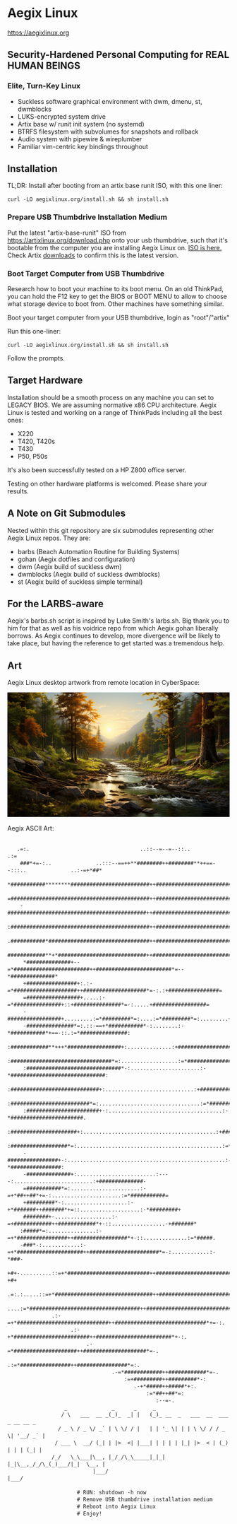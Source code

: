 # Aegix Linux 

https://aegixlinux.org

## Security-Hardened Personal Computing for REAL HUMAN BEINGS

### Elite, Turn-Key Linux

- Suckless software graphical environment with dwm, dmenu, st, dwmblocks
- LUKS-encrypted system drive 
- Artix base w/ runit init system (no systemd)
- BTRFS filesystem with subvolumes for snapshots and rollback
- Audio system with pipewire & wireplumber
- Familiar vim-centric key bindings throughout

## Installation

TL;DR: Install after booting from an artix base runit ISO, with this one liner:
``` Shell
curl -LO aegixlinux.org/install.sh && sh install.sh
```

### Prepare USB Thumbdrive Installation Medium

Put the latest "artix-base-runit" ISO from
https://artixlinux.org/download.php onto your usb thumbdrive, such that it's bootable from the computer you are installing Aegix Linux on.
[ISO is here.](https://download.artixlinux.org/iso/artix-base-runit-20230814-x86_64.iso)
Check Artix [downloads](https://artixlinux.org/download.php) to confirm this is the latest version.

### Boot Target Computer from USB Thumbdrive

Research how to boot your machine to its boot menu. On an old ThinkPad, you can hold the F12 key to get the BIOS or BOOT MENU to allow to choose what storage device to boot from. Other machines have something similar.

Boot your target computer from your USB thumbdrive, login as "root"/"artix"

Run this one-liner:
``` Shell
curl -LO aegixlinux.org/install.sh && sh install.sh
```

Follow the prompts.

## Target Hardware

Installation should be a smooth process on any machine you can set to LEGACY BIOS. We are assuming normative x86 CPU architecture. Aegix Linux is tested and working on a range of ThinkPads including all the best ones:

- X220
- T420, T420s
- T430
- P50, P50s

It's also been successfully tested on a HP Z800 office server.

Testing on other hardware platforms is welcomed. Please share your results.

## A Note on Git Submodules

Nested within this git repository are six submodules representing other Aegix Linux repos. They are:

- barbs (Beach Automation Routine for Building Systems)
- gohan (Aegix dotfiles and configuration)
- dwm (Aegix build of suckless dwm)
- dwmblocks (Aegix build of suckless dwmblocks)
- st (Aegix build of suckless simple terminal)

## For the LARBS-aware

Aegix's barbs.sh script is inspired by Luke Smith's larbs.sh. Big thank you to him for that as well as his voidrice repo from which Aegix gohan liberally borrows. As Aegix continues to develop, more divergence will be likely to take place, but having the reference to get started was a tremendous help.

## Art

Aegix Linux desktop artwork from remote location in CyberSpace:

![aegix-forest](https://github.com/AegixLinux/gohan/blob/master/.local/share/aegix-forest.png)

Aegix ASCII Art:
``` Shell

   .=:.                                   ..::--=--=--::..                                   .:=
    ###*+=-:..              ..:::--==++**########++########**++==--:::..              ..:-=+*##*
    *###########********#########################++#########################********###########+
    =############################################++############################################=
    -############################################++############################################-
    :############################################++############################################:
    .###########*################################++################################*###########.
     ############**+*############################++############################*+**###########*
     *##############+--=*########################++########################*=--*##############*
     +################+:.:-=*####################++####################*=-:.:+################=
     =#################+.....:-=*###############+::+###############*=-:.....+#################=
     -#################+.........:=*#########*=:....:=*#########*=:.........+#################-
     -###############*=:.::-==+*###########*-:........:-*###########*+==-::.:=*###############:
     :############**+++*#################+:..............:+#################*+++**############:
     :################################*=:..................:=*################################:
     :##############################*-:......................:-*##############################:
     :############################+:............................:+############################
     :#########################*=:................................:=*#########################
     :#######################+-:....................................:-*#######################.
     :#####################+:..........................................:+#####################:
     :##################*=:..............................................:=*##################:
     -################+-:..................................................:-*################:
     -##############+:.........................:----:.........................:+##############-
     =###########*=:......................:-=+*##++##*+=-:......................:=*###########=
     +#########*-:....................:-+*#######++#######*+=::...................:-*#########+
     ########+-..................:-=+############++############*+-::.................-+#######*
    :#####*=:...............:-=+*################++#################*+-::..............:=*#####.
    -###*-:............:-=+*#####################++######################*=-:............:-*###-
    +#+-..........::=+*##########################++##########################*+=-:..........-+#+
   .=:.:.....::=+*###############################++###############################*+=-:.....:.:=
       ....:=*###################################++###################################*=:....
              .:-=+*#############################++#############################*+=-:.
                    .:-+*########################++########################*+-:.
                         .-=*####################++####################*=-.
                             .:=*################++################*=:.
                                 .-=*############++############*=-.
                                     :=+#########++#########*-:
                                        .-+*#####++#####*+:.
                                            :=*##++##*=:
                                               :--=-.
                  _              _      _     _
                 / \   ___  __ _(_)_  _| |   (_)_ __  _   ___  __  ___  _ __ __ _
                / _ \ / _ \/ _` | \ \/ / |   | | '_ \| | | \ \/ / / _ \| '__/ _` |
               / ___ \  __/ (_| | |>  <| |___| | | | | |_| |>  < | (_) | | | (_| |
              /_/   \_\___|\__, |_/_/\_\_____|_|_| |_|\__,_/_/\_(_)___/|_|  \__, |
                           |___/                                            |___/

                      # RUN: shutdown -h now
                      # Remove USB thumbdrive installation medium
                      # Reboot into Aegix Linux
                      # Enjoy!
                      
```
